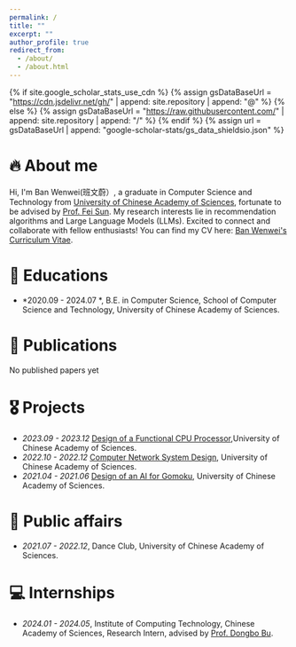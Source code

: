 ```yaml
---
permalink: /
title: ""
excerpt: ""
author_profile: true
redirect_from: 
  - /about/
  - /about.html
---
```


{% if site.google_scholar_stats_use_cdn %}
{% assign gsDataBaseUrl = "https://cdn.jsdelivr.net/gh/" | append: site.repository | append: "@" %}
{% else %}
{% assign gsDataBaseUrl = "https://raw.githubusercontent.com/" | append: site.repository | append: "/" %}
{% endif %}
{% assign url = gsDataBaseUrl | append: "google-scholar-stats/gs_data_shieldsio.json" %}

<span class='anchor' id='about-me'></span>


# 🔥 About me
Hi, I'm Ban Wenwei(班文蔚）, a graduate in Computer Science and Technology from [University of Chinese Academy of Sciences](https://www.ucas.edu.cn/), fortunate to be advised by [Prof. Fei Sun](https://ofey.me/). My research interests lie in recommendation algorithms and Large Language Models (LLMs). Excited to connect and collaborate with fellow enthusiasts! 
You can find my CV here: [Ban Wenwei's Curriculum Vitae](../assets/CV_Wenwei_Ban.pdf).

# 📖 Educations
- *2020.09 - 2024.07 *, B.E. in Computer Science, School of Computer Science and Technology, University of Chinese Academy of Sciences.


# 📝 Publications 
No published papers yet

# 🎖 Projects
- *2023.09 - 2023.12* [Design of a Functional CPU Processor](https://github.com/banwwup/CPU),University of Chinese Academy of Sciences. 
- *2022.10 - 2022.12* [Computer Network System Design](https://github.com/banwwup/Computer-Network), University of Chinese Academy of Sciences.
- *2021.04 - 2021.06* [Design of an AI for Gomoku](https://github.com/banwwup/Gomoku), University of Chinese Academy of Sciences.

# 💬 Public affairs
- *2021.07 - 2022.12*, Dance Club, University of Chinese Academy of Sciences. 


# 💻 Internships
- *2024.01 - 2024.05*, Institute of Computing Technology, Chinese Academy of Sciences, Research Intern, advised by [Prof. Dongbo Bu](http://www.ict.cas.cn/sourcedb/cn/jssrck/200909/t20090917_2496584.html).

